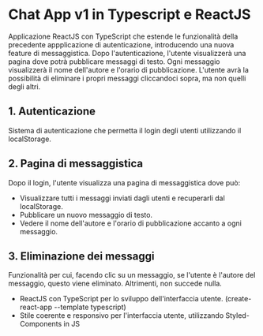 # Chat App v1 in Typescript e ReactJS

Applicazione ReactJS con TypeScript che estende le funzionalità della precedente appplicazione di autenticazione, introducendo una nuova feature di messaggistica. Dopo l'autenticazione, l'utente visualizzerà una pagina dove potrà pubblicare messaggi di testo. Ogni messaggio visualizzerà il nome dell'autore e l'orario di pubblicazione. L'utente avrà la possibilità di eliminare i propri messaggi cliccandoci sopra, ma non quelli degli altri. 

## 1. Autenticazione

Sistema di autenticazione che permetta il login degli utenti utilizzando il localStorage.

## 2. Pagina di messaggistica

Dopo il login, l'utente visualizza una pagina di messaggistica dove può:
- Visualizzare tutti i messaggi inviati dagli utenti e recuperarli dal localStorage.
- Pubblicare un nuovo messaggio di testo.
- Vedere il nome dell'autore e l'orario di pubblicazione accanto a ogni messaggio.

## 3. Eliminazione dei messaggi

Funzionalità per cui, facendo clic su un messaggio, se l'utente è l'autore del messaggio, questo viene eliminato. Altrimenti, non succede nulla.


- ReactJS con TypeScript per lo sviluppo dell'interfaccia utente. (create-react-app --template typescript)
- Stile coerente e responsivo per l'interfaccia utente, utilizzando Styled-Components in JS
